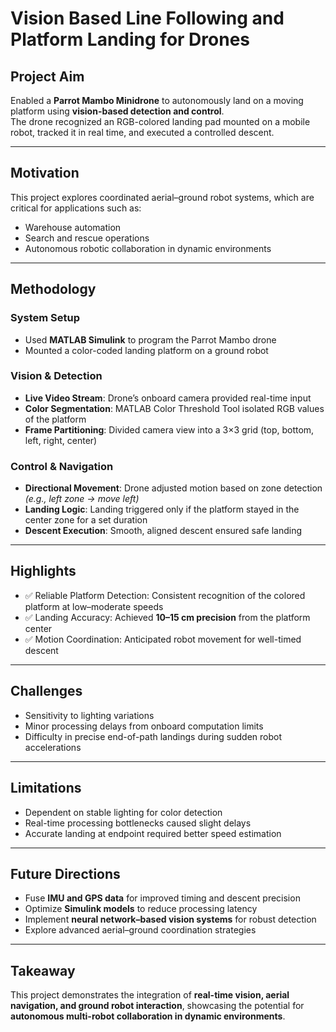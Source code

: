 # Vision Based Line Following and Platform Landing for Drones

## Project Aim
Enabled a **Parrot Mambo Minidrone** to autonomously land on a moving platform using **vision-based detection and control**.  
The drone recognized an RGB-colored landing pad mounted on a mobile robot, tracked it in real time, and executed a controlled descent.

---

## Motivation
This project explores coordinated aerial–ground robot systems, which are critical for applications such as:
- Warehouse automation  
- Search and rescue operations  
- Autonomous robotic collaboration in dynamic environments  

---

## Methodology

### System Setup
- Used **MATLAB Simulink** to program the Parrot Mambo drone  
- Mounted a color-coded landing platform on a ground robot  

### Vision & Detection
- **Live Video Stream**: Drone’s onboard camera provided real-time input  
- **Color Segmentation**: MATLAB Color Threshold Tool isolated RGB values of the platform  
- **Frame Partitioning**: Divided camera view into a 3×3 grid (top, bottom, left, right, center)  

### Control & Navigation
- **Directional Movement**: Drone adjusted motion based on zone detection  
  *(e.g., left zone → move left)*  
- **Landing Logic**: Landing triggered only if the platform stayed in the center zone for a set duration  
- **Descent Execution**: Smooth, aligned descent ensured safe landing  

---

## Highlights
- ✅ Reliable Platform Detection: Consistent recognition of the colored platform at low–moderate speeds  
- ✅ Landing Accuracy: Achieved **10–15 cm precision** from the platform center  
- ✅ Motion Coordination: Anticipated robot movement for well-timed descent  

---

## Challenges
- Sensitivity to lighting variations  
- Minor processing delays from onboard computation limits  
- Difficulty in precise end-of-path landings during sudden robot accelerations  

---

## Limitations
- Dependent on stable lighting for color detection  
- Real-time processing bottlenecks caused slight delays  
- Accurate landing at endpoint required better speed estimation  

---

## Future Directions
- Fuse **IMU and GPS data** for improved timing and descent precision  
- Optimize **Simulink models** to reduce processing latency  
- Implement **neural network–based vision systems** for robust detection  
- Explore advanced aerial–ground coordination strategies  

---

## Takeaway
This project demonstrates the integration of **real-time vision, aerial navigation, and ground robot interaction**, showcasing the potential for **autonomous multi-robot collaboration in dynamic environments**.
